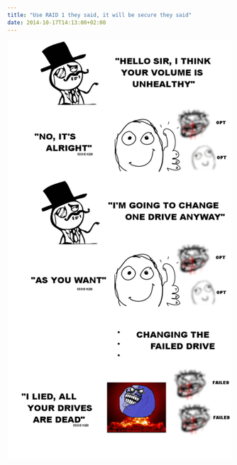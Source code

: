 ```yaml
---
title: "Use RAID 1 they said, it will be secure they said"
date: 2014-10-17T14:13:00+02:00
---
```


![](eddie-h200.png)
